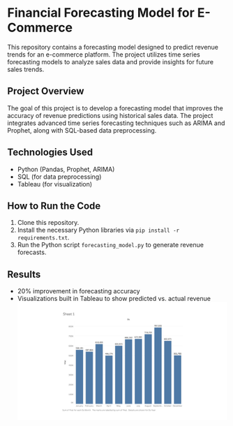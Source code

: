 # Financial Forecasting Model for E-Commerce

This repository contains a forecasting model designed to predict revenue trends for an e-commerce platform. The project utilizes time series forecasting models to analyze sales data and provide insights for future sales trends.

## Project Overview
The goal of this project is to develop a forecasting model that improves the accuracy of revenue predictions using historical sales data. The project integrates advanced time series forecasting techniques such as ARIMA and Prophet, along with SQL-based data preprocessing.

## Technologies Used
- Python (Pandas, Prophet, ARIMA)
- SQL (for data preprocessing)
- Tableau (for visualization)

## How to Run the Code
1. Clone this repository.
2. Install the necessary Python libraries via `pip install -r requirements.txt`.
3. Run the Python script `forecasting_model.py` to generate revenue forecasts.

## Results
- 20% improvement in forecasting accuracy
- Visualizations built in Tableau to show predicted vs. actual revenue
![Revenue Forecast Visualization](c381046cc6abf57916c750a85e16815c-1.jpg)

